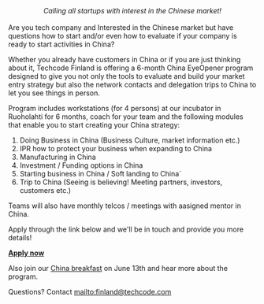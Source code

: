 <center><i>Calling all startups with interest in the Chinese market!</i></center>
<br/>
Are you tech company and Interested in the Chinese market but have questions how to start and/or even how to evaluate if your company is ready to start activities in China?

Whether you already have customers in China or if you are just thinking about it, Techcode Finland is offering a 6-month China EyeOpener program designed to give you not only the tools to evaluate and build your market entry strategy but also the network contacts and delegation trips to China to let you see things in person.

Program includes workstations (for 4 persons) at our incubator in Ruoholahti for 6 months, coach for your team and the following modules that enable you to start creating your China strategy:

1. Doing Business in China (Business Culture, market information etc.)
2. IPR how to protect your business when expanding to China
3. Manufacturing in China
4. Investment / Funding options in China
5. Starting business in China / Soft landing to China´
6. Trip to China (Seeing is believing! Meeting partners, investors, customers etc.)

Teams will also have monthly telcos / meetings with aasigned mentor in China.

Apply through the link below and we'll be in touch and provide you more details!

[**Apply now**](https://juhopirinen.typeform.com/to/kQ9qGD)

Also join our [China breakfast](https://www.eventbrite.com/e/techcode-startnorth-china-breakfast-tickets-34651460451?aff=eac2) on June 13th and hear more about the program.

Questions? Contact <mailto:finland@techcode.com>
